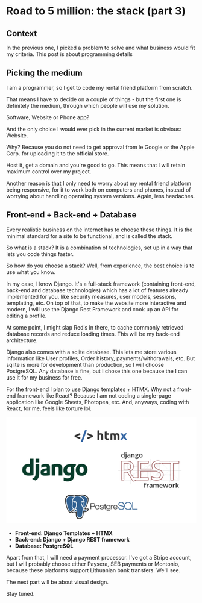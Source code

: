 # Road to 5 million: the stack (part 3)

## Context

In the previous one, I picked a problem to solve and what business would fit my criteria. This post is about programming details

## Picking the medium

I am a programmer, so I get to code my rental friend platform from scratch.

That means I have to decide on a couple of things - but the first one is definitely the medium, through which people will use my solution. 

Software, Website or Phone app? 

And the only choice I would ever pick in the current market is obvious: Website.

Why? Because you do not need to get approval from le Google or the Apple Corp. for uploading it to the official store. 

Host it, get a domain and you're good to go. This means that I will retain maximum control over my project.

Another reason is that I only need to worry about my rental friend platform being responsive, for it to work both on computers and phones, instead of worrying about handling operating system versions. Again, less headaches.

## Front-end + Back-end + Database

Every realistic business on the internet has to choose these things. It is the minimal standard for a site to be functional, and is called the stack.

So what is a stack? It is a combination of technologies, set up in a way that lets you code things faster.

So how do you choose a stack? Well, from experience, the best choice is to use what you know.

In my case, I know Django. It's a full-stack framework (containing front-end, back-end and database technologies) which has a lot of features already implemented for you, like security measures, user models, sessions, templating, etc. On top of that, to make the website more interactive and modern, I will use the Django Rest Framework and cook up an API for editing a profile. 

At some point, I might slap Redis in there, to cache commonly retrieved database records and reduce loading times. This will be my back-end architecture. 

Django also comes with a sqlite database. This lets me store various information like User profiles, Order history, payments/withdrawals, etc. But sqlite is more for development than production, so I will choose PostgreSQL. Any database is fine, but I chose this one because the I can use it for my business for free.

For the front-end I plan to use Django templates + HTMX. Why not a front-end framework like React? Because I am not coding a single-page application like Google Sheets, Photopea, etc. And, anyways, coding with React, for me, feels like torture lol.

![my stack](/static/images/biz-series/the_stack.png)

* **Front-end: Django Templates + HTMX**
* **Back-end: Django + Django REST framework**
* **Database: PostgreSQL**

Apart from that, I will need a payment processor. I've got a Stripe account, but I will probably choose either Paysera, SEB payments or Montonio, because these platforms support Lithuanian bank transfers. We'll see.

The next part will be about visual design. 

Stay tuned.